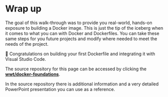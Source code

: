 # Wrap up

The goal of this walk-through was to provide you real-world, hands-on exposure to building a Docker image. This is just the tip of the iceberg when it comes to what you can with Docker and Dockerfiles. You can take these same steps for you future projects and modify where needed to meet the needs of the project.

:tada: Congratulations on building your first Dockerfile and integrating it with Visual Studio Code.

The source repository for this page can be accessed by clicking the [**wwt/docker-foundations**](https://github.com/wwt/docker-foundations).

In the source repository there is additional information and a very detailed PowerPoint presentation you can use as a reference.
